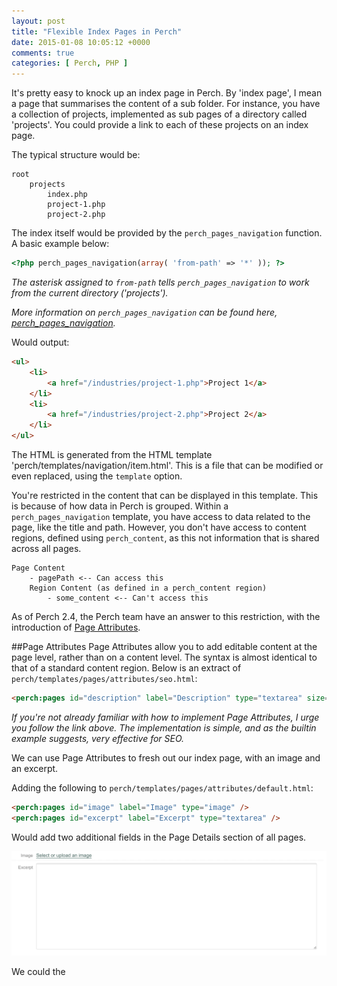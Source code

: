 ```yaml
---
layout: post
title: "Flexible Index Pages in Perch"
date: 2015-01-08 10:05:12 +0000
comments: true
categories: [ Perch, PHP ]
---
```

It's pretty easy to knock up an index page in Perch. By 'index page', I mean a page that summarises the content of a sub folder. For instance, you have a collection of projects, implemented as sub pages of a directory called 'projects'. You could provide a link to each of these projects on an index page.

The typical structure would be:

```
root
	projects
		index.php
		project-1.php
		project-2.php
```

The index itself would be provided by the `perch_pages_navigation` function. A basic example below:

``` php
<?php perch_pages_navigation(array( 'from-path' => '*' )); ?>
```

_The asterisk assigned to `from-path` tells `perch_pages_navigation` to work from the current directory ('projects')._

_More information on `perch_pages_navigation` can be found here, [perch_pages_navigation](http://docs.grabaperch.com/docs/navigation/perch-pages-navigation/)._

Would output:

``` html
<ul>
	<li>
		<a href="/industries/project-1.php">Project 1</a>
	</li>
	<li>
		<a href="/industries/project-2.php">Project 2</a>
	</li>
</ul>
```

The HTML is generated from the HTML template 'perch/templates/navigation/item.html'. This is a file that can be modified or even replaced, using the `template` option.

You're restricted in the content that can be displayed in this template. This is because of how data in Perch is grouped. Within a `perch_pages_navigation` template, you have access to data related to the page, like the title and path. However, you don't have access to content regions, defined using `perch_content`, as this not information that is shared across all pages.

```
Page Content
	- pagePath <-- Can access this
	Region Content (as defined in a perch_content region)
		- some_content <-- Can't access this
```

As of Perch 2.4, the Perch team have an answer to this restriction, with the introduction of [Page Attributes](http://docs.grabaperch.com/docs/pages/page-attributes/).

##Page Attributes
Page Attributes allow you to add editable content at the page level, rather than on a content level. The syntax is almost identical to that of a standard content region. Below is an extract of `perch/templates/pages/attributes/seo.html`:

``` html
<perch:pages id="description" label="Description" type="textarea" size="xs" escape="true" count="chars" />
```

_If you're not already familiar with how to implement Page Attributes, I urge you follow the link above. The implementation is simple, and as the builtin example suggests, very effective for SEO._

We can use Page Attributes to fresh out our index page, with an image and an excerpt.

Adding the following to `perch/templates/pages/attributes/default.html`:

``` html
<perch:pages id="image" label="Image" type="image" />
<perch:pages id="excerpt" label="Excerpt" type="textarea" />
```

Would add two additional fields in the Page Details section of all pages.

![Page Attributes added](/images/page-attributes-1.png)

We could the